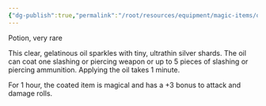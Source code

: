 ```yaml
---
{"dg-publish":true,"permalink":"/root/resources/equipment/magic-items/oil-of-sharpness/"}
---
```


Potion, very rare 

This clear, gelatinous oil sparkles with tiny, ultrathin silver shards. The oil can coat one slashing or piercing weapon or up to 5 pieces of slashing or piercing ammunition. Applying the oil takes 1 minute. 

For 1 hour, the coated item is magical and has a +3 bonus to attack and damage rolls.